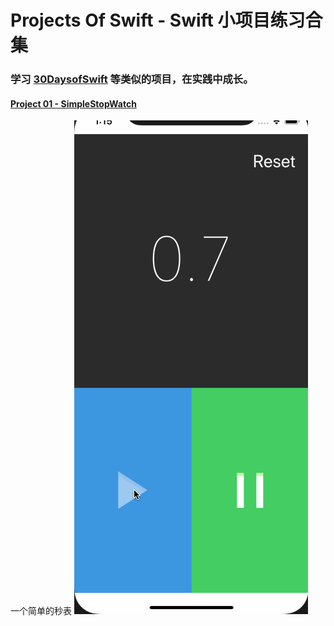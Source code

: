 # Projects Of Swift - Swift 小项目练习合集

### 学习 [30DaysofSwift](https://github.com/allenwong/30DaysofSwift) 等类似的项目，在实践中成长。

#### [Project 01 - SimpleStopWatch](https://github.com/BlessNeo/Swift-Guide/tree/master/ProjectsOfSwift/Project%2001%20-%20SimpleStopWatch/SimpleStopWatch) 
一个简单的秒表
![](https://github.com/BlessNeo/Swift-Guide/blob/master/ProjectsOfSwift/Project%2001%20-%20SimpleStopWatch/Project%2001%20-%20SimpleStopWatch.gif)


